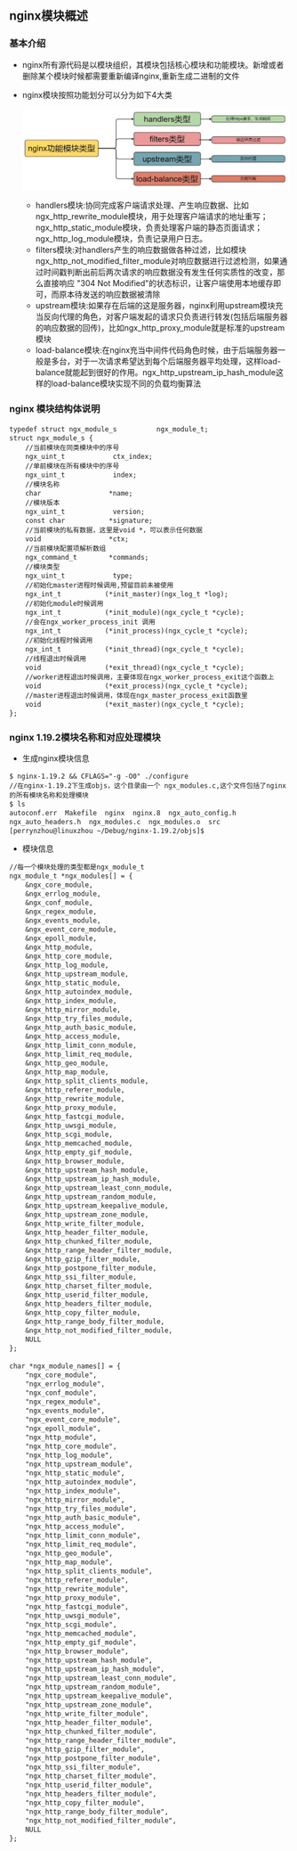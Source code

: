 ## nginx模块概述



### 基本介绍

- nginx所有源代码是以模块组织，其模块包括核心模块和功能模块。新增或者删除某个模块时候都需要重新编译nginx,重新生成二进制的文件

- nginx模块按照功能划分可以分为如下4大类

  ![nginx-module-overview](../images/nginx-module-overview.jpg)

  - handlers模块:协同完成客户端请求处理、产生响应数据、比如ngx_http_rewrite_module模块，用于处理客户端请求的地址重写；ngx_http_static_module模块，负责处理客户端的静态页面请求；ngx_http_log_module模块，负责记录用户日志。
  - filters模块:对handlers产生的响应数据做各种过滤，比如模块ngx_http_not_modified_filter_module对响应数据进行过滤检测，如果通过时间戳判断出前后两次请求的响应数据没有发生任何实质性的改变，那么直接响应 "304 Not Modified"的状态标识，让客户端使用本地缓存即可，而原本待发送的响应数据被清除
  - upstream模块:如果存在后端的这是服务器，nginx利用upstream模块充当反向代理的角色，对客户端发起的请求只负责进行转发(包括后端服务器的响应数据的回传)，比如ngx_http_proxy_module就是标准的upstream模块
  - load-balance模块:在nginx充当中间件代码角色时候，由于后端服务器一般是多台，对于一次请求希望达到每个后端服务器平均处理，这样load-balance就能起到很好的作用。ngx_http_upstream_ip_hash_module这样的load-balance模块实现不同的负载均衡算法

### nginx 模块结构体说明
```
typedef struct ngx_module_s          ngx_module_t;
struct ngx_module_s {
	//当前模块在同类模块中的序号
    ngx_uint_t            ctx_index;
    //单前模块在所有模块中的序号
    ngx_uint_t            index;
	//模块名称
    char                 *name;
	//模块版本
    ngx_uint_t            version;
    const char           *signature;
	//当前模块的私有数据，这里是void *，可以表示任何数据
    void                 *ctx;
    //当前模块配置项解析数组
    ngx_command_t        *commands;
    //模块类型
    ngx_uint_t            type;
    //初始化master进程时候调用,预留目前未被使用
    ngx_int_t           (*init_master)(ngx_log_t *log);
	//初始化module时候调用
    ngx_int_t           (*init_module)(ngx_cycle_t *cycle);
	//会在ngx_worker_process_init 调用
    ngx_int_t           (*init_process)(ngx_cycle_t *cycle);
    //初始化线程时候调用
    ngx_int_t           (*init_thread)(ngx_cycle_t *cycle);
    //线程退出时候调用
    void                (*exit_thread)(ngx_cycle_t *cycle);
    //worker进程退出时候调用，主要体现在ngx_worker_process_exit这个函数上
    void                (*exit_process)(ngx_cycle_t *cycle);
	//master进程退出时候调用，体现在ngx_master_process_exit函数里
    void                (*exit_master)(ngx_cycle_t *cycle);
};
```
### nginx 1.19.2模块名称和对应处理模块

- 生成nginx模块信息
```
$ nginx-1.19.2 && CFLAGS="-g -O0" ./configure
//在nginx-1.19.2下生成objs，这个目录由一个 ngx_modules.c,这个文件包括了nginx的所有模块名称和处理模块
$ ls
autoconf.err  Makefile  nginx  nginx.8  ngx_auto_config.h  ngx_auto_headers.h  ngx_modules.c  ngx_modules.o  src
[perrynzhou@linuxzhou ~/Debug/nginx-1.19.2/objs]$ 
```
- 模块信息
```
//每一个模块处理的类型都是ngx_module_t
ngx_module_t *ngx_modules[] = {
    &ngx_core_module,
    &ngx_errlog_module,
    &ngx_conf_module,
    &ngx_regex_module,
    &ngx_events_module,
    &ngx_event_core_module,
    &ngx_epoll_module,
    &ngx_http_module,
    &ngx_http_core_module,
    &ngx_http_log_module,
    &ngx_http_upstream_module,
    &ngx_http_static_module,
    &ngx_http_autoindex_module,
    &ngx_http_index_module,
    &ngx_http_mirror_module,
    &ngx_http_try_files_module,
    &ngx_http_auth_basic_module,
    &ngx_http_access_module,
    &ngx_http_limit_conn_module,
    &ngx_http_limit_req_module,
    &ngx_http_geo_module,
    &ngx_http_map_module,
    &ngx_http_split_clients_module,
    &ngx_http_referer_module,
    &ngx_http_rewrite_module,
    &ngx_http_proxy_module,
    &ngx_http_fastcgi_module,
    &ngx_http_uwsgi_module,
    &ngx_http_scgi_module,
    &ngx_http_memcached_module,
    &ngx_http_empty_gif_module,
    &ngx_http_browser_module,
    &ngx_http_upstream_hash_module,
    &ngx_http_upstream_ip_hash_module,
    &ngx_http_upstream_least_conn_module,
    &ngx_http_upstream_random_module,
    &ngx_http_upstream_keepalive_module,
    &ngx_http_upstream_zone_module,
    &ngx_http_write_filter_module,
    &ngx_http_header_filter_module,
    &ngx_http_chunked_filter_module,
    &ngx_http_range_header_filter_module,
    &ngx_http_gzip_filter_module,
    &ngx_http_postpone_filter_module,
    &ngx_http_ssi_filter_module,
    &ngx_http_charset_filter_module,
    &ngx_http_userid_filter_module,
    &ngx_http_headers_filter_module,
    &ngx_http_copy_filter_module,
    &ngx_http_range_body_filter_module,
    &ngx_http_not_modified_filter_module,
    NULL
};

char *ngx_module_names[] = {
    "ngx_core_module",
    "ngx_errlog_module",
    "ngx_conf_module",
    "ngx_regex_module",
    "ngx_events_module",
    "ngx_event_core_module",
    "ngx_epoll_module",
    "ngx_http_module",
    "ngx_http_core_module",
    "ngx_http_log_module",
    "ngx_http_upstream_module",
    "ngx_http_static_module",
    "ngx_http_autoindex_module",
    "ngx_http_index_module",
    "ngx_http_mirror_module",
    "ngx_http_try_files_module",
    "ngx_http_auth_basic_module",
    "ngx_http_access_module",
    "ngx_http_limit_conn_module",
    "ngx_http_limit_req_module",
    "ngx_http_geo_module",
    "ngx_http_map_module",
    "ngx_http_split_clients_module",
    "ngx_http_referer_module",
    "ngx_http_rewrite_module",
    "ngx_http_proxy_module",
    "ngx_http_fastcgi_module",
    "ngx_http_uwsgi_module",
    "ngx_http_scgi_module",
    "ngx_http_memcached_module",
    "ngx_http_empty_gif_module",
    "ngx_http_browser_module",
    "ngx_http_upstream_hash_module",
    "ngx_http_upstream_ip_hash_module",
    "ngx_http_upstream_least_conn_module",
    "ngx_http_upstream_random_module",
    "ngx_http_upstream_keepalive_module",
    "ngx_http_upstream_zone_module",
    "ngx_http_write_filter_module",
    "ngx_http_header_filter_module",
    "ngx_http_chunked_filter_module",
    "ngx_http_range_header_filter_module",
    "ngx_http_gzip_filter_module",
    "ngx_http_postpone_filter_module",
    "ngx_http_ssi_filter_module",
    "ngx_http_charset_filter_module",
    "ngx_http_userid_filter_module",
    "ngx_http_headers_filter_module",
    "ngx_http_copy_filter_module",
    "ngx_http_range_body_filter_module",
    "ngx_http_not_modified_filter_module",
    NULL
};

```